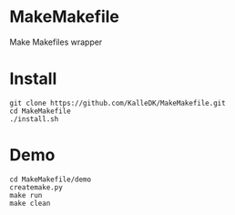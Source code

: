 # MakeMakefile
Make Makefiles wrapper

# Install
 ```
git clone https://github.com/KalleDK/MakeMakefile.git
cd MakeMakefile
./install.sh
```

# Demo
```
cd MakeMakefile/demo
createmake.py
make run
make clean
```
